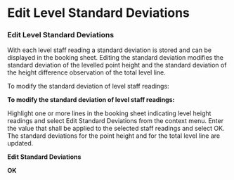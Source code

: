# Edit Level Standard Deviations

### Edit Level Standard Deviations

With each level staff reading a standard deviation is stored and can be displayed in the booking sheet. Editing the standard deviation modifies the standard deviation of the levelled point height and the standard deviation of the height difference observation of the total level line.

To modify the standard deviation of level staff readings:

**To modify the standard deviation of level staff readings:**

Highlight one or more lines in the booking sheet indicating level height readings and select Edit Standard Deviations from the context menu. Enter the value that shall be applied to the selected staff readings and select OK. The standard deviations for the point height and for the total level line are updated.

**Edit Standard Deviations**

**OK**

